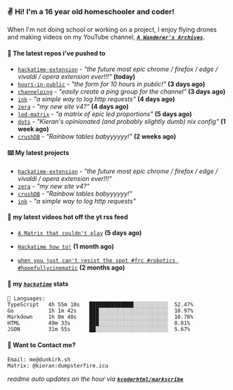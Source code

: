 ### ✌️ Hi! I'm a 16 year old homeschooler and coder!

When I'm not doing school or working on a project, I enjoy flying drones and making videos on my YouTube channel, [**_`A Wanderer's Archives`_**](https://youtube.com/@wanderer.archives).

#### 👷 The latest repos i've pushed to

- [`hackatime-extension`](https://github.com/kcoderhtml/hackatime-extension) - _"the future most epic chrome / firefox / edge / vivaldi / opera extension ever!!!"_ **(today)**
- [`hours-in-public`](https://github.com/kcoderhtml/hours-in-public) - _"the form for 10 hours in public!"_ **(3 days ago)**
- [`channelping`](https://github.com/kcoderhtml/channelping) - _"easily create a ping group for the channel"_ **(3 days ago)**
- [`ink`](https://github.com/kcoderhtml/ink) - _"a simple way to log http requests"_ **(4 days ago)**
- [`zera`](https://github.com/kcoderhtml/zera) - _"my new site v4?"_ **(4 days ago)**
- [`led-matrix`](https://github.com/kcoderhtml/led-matrix) - _"a matrix of epic led proportions"_ **(5 days ago)**
- [`dots`](https://github.com/kcoderhtml/dots) - _"Kieran's opinionated (and probably slightly dumb) nix config"_ **(1 week ago)**
- [`crushDB`](https://github.com/kcoderhtml/crushDB) - _"Rainbow tables babyyyyyy!"_ **(2 weeks ago)**

#### ⌨️ My latest projects

- [`hackatime-extension`](https://github.com/kcoderhtml/hackatime-extension) - _"the future most epic chrome / firefox / edge / vivaldi / opera extension ever!!!"_
- [`zera`](https://github.com/kcoderhtml/zera) - _"my new site v4?"_
- [`crushDB`](https://github.com/kcoderhtml/crushDB) - _"Rainbow tables babyyyyyy!"_
- [`ink`](https://github.com/kcoderhtml/ink) - _"a simple way to log http requests"_

#### 🍿 my latest videos hot off the yt rss feed

- [`A Matrix that couldn't play`](https://www.youtube.com/watch?v=NodwjZF7uZw) **(5 days ago)**

- [`Hackatime how to!`](https://www.youtube.com/watch?v=eKoD9yyr1To) **(1 month ago)**

- [`when you just can't resist the spot #frc #robotics #hopefullycinematic`](https://www.youtube.com/watch?v=Y7SZ_TDleGM) **(2 months ago)**



#### 📡 my [_`hackatime`_](https://waka.hackclub.com) stats

```text
💾 Languages:
TypeScript   4h 55m 10s   ██████████████░░░░░░░░░░░  52.47%
Go           1h 1m 42s    ███░░░░░░░░░░░░░░░░░░░░░░  10.97%
Markdown     1h 0m 40s    ███░░░░░░░░░░░░░░░░░░░░░░  10.78%
HTML         49m 33s      ███░░░░░░░░░░░░░░░░░░░░░░  8.81%
JSON         31m 55s      ██░░░░░░░░░░░░░░░░░░░░░░░  5.67%
```

#### 📮 Want to Contact me?

```text
Email: me@dunkirk.sh
Matrix: @kieran:dumpsterfire.icu
```

_readme auto updates on the hour via [**`kcoderhtml/markscribe`**](https://github.com/kcoderhtml/markscribe)_